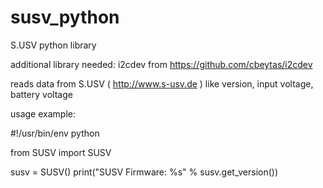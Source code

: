 # susv_python
S.USV python library

additional library needed: i2cdev from https://github.com/cbeytas/i2cdev

reads data from S.USV ( http://www.s-usv.de ) like version, input voltage, battery voltage

usage example:

#!/usr/bin/env python

from SUSV import SUSV

susv = SUSV()
print("SUSV Firmware: %s" % susv.get_version())

